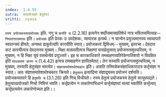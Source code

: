 ```yaml
---
index:  1.4.55
sutra:  तत्प्रयोजको हेतुश्च(
vritti:  nyasa
---
```


`तस्य प्रयोजकस्तत्प्रयोजकः` इति. ननु च `कर्त्तरि च` (2.2.16) इत्यनेन षष्ठीसमासप्रतिषेधे नात्र भवितव्यमित्याह-- `निपातनात्समासः` इति। `प्रयोजकः` इति प्रेरकः उ उपदेशकः, व्यापारक इत्यर्थः। न चान्येन प्रयुज्यमानस्य स्वव्यापारे स्वातन्त्रयं हीयते; अन्यथा ह्यकुर्वत्यपि कारयीति स्यात्। प्रयोजकत्वं द्विविधम्-- मुख्यम्, इतरच्व। देवदत्तः कटं कारयीत्यत्र देवदत्तस्य मुख्यम्। भिक्षा वासयतीत्यत्र भिक्षाणां वासहेतुत्वात् प्रयोजनत्वमुपचरितम्, न मुख्यम्. न हि भिक्षा यूयं वसथेत्येवं प्रयुञ्जते। इह च कारकाधिकारे तमब्ग्रहणव्यतिरेकेणातिशयो न विवक्षित इति `साधकतमं करण म्` (1.4.42) इत्यत्र तमब्ग्रहणेन ज्ञापितमेतत्। तेन यस्यापि प्रयोजगत्वमुपचरितम्, न मुख्यम्, तस्यापि हेतुसंज्ञा भवत्येव।
`संज्ञासमावेशार्थश्चकारः` इति। असति तस्मिन्नेकसंज्ञाधिकारादत्र कर्तृसंज्ञा न स्यात्। अतः संज्ञासमावेशार्थश्चकारः क्रियते। `हेतुत्वात्` इत्यादिना संज्ञाद्वयस्य प्रयोजनं दर्शयति। प्रयोजकव्यापारे हि `हेतुमति च` (3.1.26) इति णिच् विधीयते। तस्य हेतुत्वं प्रयोजकस्य हेतुत्वे सत्युपपद्यते। हेतुत्वात्प्रयोजको णिचो निमित्तं भवति। कर्तृप्रत्येन न लकारेणाभिधानं कर्त्तृसंज्ञायां सत्यां भवतीति कर्त्तृत्वत् कर्त्तृप्रत्ययेन लकारेणोच्यत इति।।

